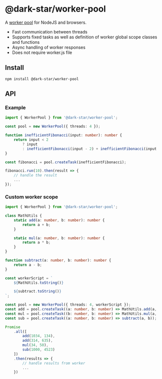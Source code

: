 # @dark-star/worker-pool

A [worker pool](https://en.wikipedia.org/wiki/Thread_pool) for NodeJS and browsers.

-   Fast communication between threads
-   Supports fixed tasks as well as definition of worker global scope classes and functions
-   Async handling of worker responses
-   Does not require worker.js file

## Install

    npm install @dark-star/worker-pool

## API

### Example

```ts
import { WorkerPool } from '@dark-star/worker-pool';

const pool = new WorkerPool({ threads: 4 });

function inefficientFibonacci(input: number): number {
	return input < 2
		? input
		: inefficientFibonacci(input - 2) + inefficientFibonacci(input - 1);
}

const fibonacci = pool.createTask(inefficientFibonacci);

fibonacci.run(10).then(result => {
    // handle the result
    ...
});
```

### Custom worker scope

```ts
import { WorkerPool } from '@dark-star/worker-pool';

class MathUtils {
	static add(a: number, b: number): number {
		return a + b;
	}

	static mul(a: number, b: number): number {
		return a * b;
	}
}

function subtract(a: number, b: number): number {
    return a - b;
}

const workerScript = `
    ${MathUtils.toString()}

    ${subtract.toString()}
`;

const pool = new WorkerPool({ threads: 4, workerScript });
const add = pool.createTask((a: number, b: number) => MathUtils.add(a, b));
const mul = pool.createTask((b: number, b: number) => MathUtils.mul(a, b));
const sub = pool.createTask((a: number, b: number) => subtract(a, b));

Promise
    .all([
        add(1034, 134),
        add(314, 635),
        mul(34, 50),
        sub(1000, 4523)
    ])
    .then(results => {
        // handle results from worker
        ...
    })
```
